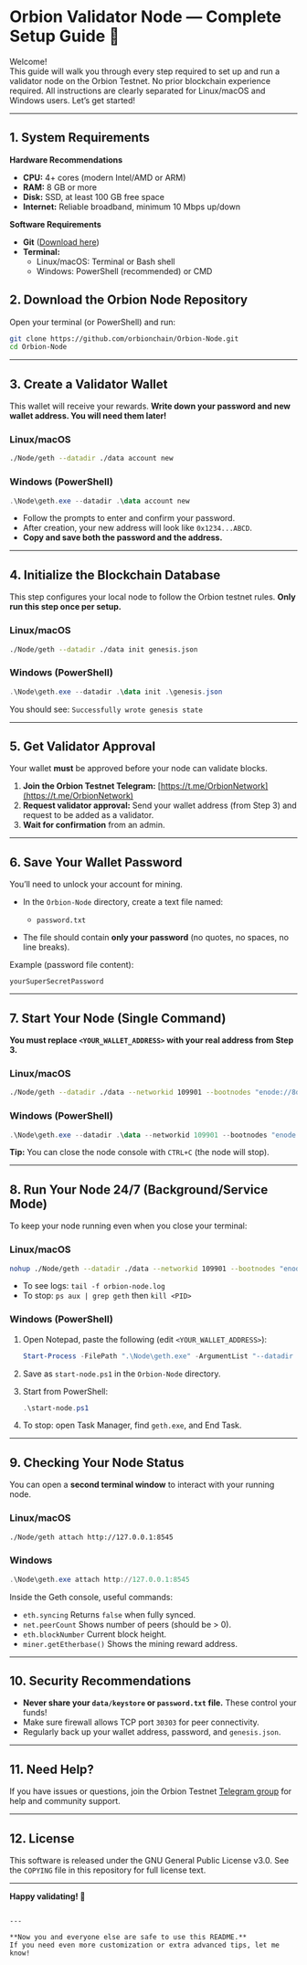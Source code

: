 # Orbion Validator Node — Complete Setup Guide 🚀

Welcome!  
This guide will walk you through every step required to set up and run a validator node on the Orbion Testnet. No prior blockchain experience required. All instructions are clearly separated for Linux/macOS and Windows users. Let’s get started!

---

## 1. System Requirements

**Hardware Recommendations**
- **CPU:** 4+ cores (modern Intel/AMD or ARM)
- **RAM:** 8 GB or more
- **Disk:** SSD, at least 100 GB free space
- **Internet:** Reliable broadband, minimum 10 Mbps up/down

**Software Requirements**
- **Git** ([Download here](https://git-scm.com/downloads))
- **Terminal:**  
  - Linux/macOS: Terminal or Bash shell  
  - Windows: PowerShell (recommended) or CMD

## 2. Download the Orbion Node Repository

Open your terminal (or PowerShell) and run:

```bash
git clone https://github.com/orbionchain/Orbion-Node.git
cd Orbion-Node
````

---

## 3. Create a Validator Wallet

This wallet will receive your rewards.
**Write down your password and new wallet address. You will need them later!**

### Linux/macOS

```bash
./Node/geth --datadir ./data account new
```

### Windows (PowerShell)

```powershell
.\Node\geth.exe --datadir .\data account new
```

* Follow the prompts to enter and confirm your password.
* After creation, your new address will look like `0x1234...ABCD`.
* **Copy and save both the password and the address.**

---

## 4. Initialize the Blockchain Database

This step configures your local node to follow the Orbion testnet rules.
**Only run this step once per setup.**

### Linux/macOS

```bash
./Node/geth --datadir ./data init genesis.json
```

### Windows (PowerShell)

```powershell
.\Node\geth.exe --datadir .\data init .\genesis.json
```

You should see:
`Successfully wrote genesis state`

---

## 5. Get Validator Approval

Your wallet **must** be approved before your node can validate blocks.

1. **Join the Orbion Testnet Telegram:**
   [https://t.me/OrbionNetwork](https://t.me/OrbionNetwork)
2. **Request validator approval:**
   Send your wallet address (from Step 3) and request to be added as a validator.
3. **Wait for confirmation** from an admin.

---

## 6. Save Your Wallet Password

You’ll need to unlock your account for mining.

* In the `Orbion-Node` directory, create a text file named:

  * `password.txt`
* The file should contain **only your password** (no quotes, no spaces, no line breaks).

Example (password file content):

```
yourSuperSecretPassword
```

---

## 7. Start Your Node (Single Command)

**You must replace `<YOUR_WALLET_ADDRESS>` with your real address from Step 3.**

### Linux/macOS

```bash
./Node/geth --datadir ./data --networkid 109901 --bootnodes "enode://8dc9f4362a8fe37ce936674f3424fadb628b5a5a538f53e5e6c901cd5af2fd538b80c68b259fba221f13ad2b84c5300624aeace1cb40bc88273a00c0c54726a5@bootnode.orbionchain.com:30305" --port 30303 --http --http.addr "0.0.0.0" --http.port 8545 --http.api "eth,net,web3,personal,miner,txpool" --allow-insecure-unlock --unlock "<YOUR_WALLET_ADDRESS>" --password ./password.txt --miner.etherbase <YOUR_WALLET_ADDRESS> --mine --verbosity 3 console
```

### Windows (PowerShell)

```powershell
.\Node\geth.exe --datadir .\data --networkid 109901 --bootnodes "enode://8dc9f4362a8fe37ce936674f3424fadb628b5a5a538f53e5e6c901cd5af2fd538b80c68b259fba221f13ad2b84c5300624aeace1cb40bc88273a00c0c54726a5@bootnode.orbionchain.com:30305" --port 30303 --http --http.addr "0.0.0.0" --http.port 8545 --http.api "eth,net,web3,personal,miner,txpool" --allow-insecure-unlock --unlock "<YOUR_WALLET_ADDRESS>" --password "password.txt" --miner.etherbase <YOUR_WALLET_ADDRESS> --mine --verbosity 3 console
```

**Tip:**
You can close the node console with `CTRL+C` (the node will stop).

---

## 8. Run Your Node 24/7 (Background/Service Mode)

To keep your node running even when you close your terminal:

### Linux/macOS

```bash
nohup ./Node/geth --datadir ./data --networkid 109901 --bootnodes "enode://8dc9f4362a8fe37ce936674f3424fadb628b5a5a538f53e5e6c901cd5af2fd538b80c68b259fba221f13ad2b84c5300624aeace1cb40bc88273a00c0c54726a5@bootnode.orbionchain.com:30305" --port 30303 --http --http.addr "0.0.0.0" --http.port 8545 --http.api "eth,net,web3,personal,miner,txpool" --allow-insecure-unlock --unlock "<YOUR_WALLET_ADDRESS>" --password ./password.txt --miner.etherbase <YOUR_WALLET_ADDRESS> --mine --verbosity 3 > orbion-node.log 2>&1 &
```

* To see logs: `tail -f orbion-node.log`
* To stop: `ps aux | grep geth` then `kill <PID>`

### Windows (PowerShell)

1. Open Notepad, paste the following (edit `<YOUR_WALLET_ADDRESS>`):

   ```powershell
   Start-Process -FilePath ".\Node\geth.exe" -ArgumentList "--datadir .\data --networkid 109901 --bootnodes 'enode://8dc9f4362a8fe37ce936674f3424fadb628b5a5a538f53e5e6c901cd5af2fd538b80c68b259fba221f13ad2b84c5300624aeace1cb40bc88273a00c0c54726a5@bootnode.orbionchain.com:30305' --port 30303 --http --http.addr '0.0.0.0' --http.port 8545 --http.api 'eth,net,web3,personal,miner,txpool' --allow-insecure-unlock --unlock '<YOUR_WALLET_ADDRESS>' --password 'password.txt' --miner.etherbase <YOUR_WALLET_ADDRESS> --mine --verbosity 3" -NoNewWindow
   ```
2. Save as `start-node.ps1` in the `Orbion-Node` directory.
3. Start from PowerShell:

   ```powershell
   .\start-node.ps1
   ```
4. To stop: open Task Manager, find `geth.exe`, and End Task.

---

## 9. Checking Your Node Status

You can open a **second terminal window** to interact with your running node.

### Linux/macOS

```bash
./Node/geth attach http://127.0.0.1:8545
```

### Windows

```powershell
.\Node\geth.exe attach http://127.0.0.1:8545
```

Inside the Geth console, useful commands:

* `eth.syncing`
  Returns `false` when fully synced.
* `net.peerCount`
  Shows number of peers (should be > 0).
* `eth.blockNumber`
  Current block height.
* `miner.getEtherbase()`
  Shows the mining reward address.

---

## 10. Security Recommendations

* **Never share your `data/keystore` or `password.txt` file.** These control your funds!
* Make sure firewall allows TCP port `30303` for peer connectivity.
* Regularly back up your wallet address, password, and `genesis.json`.

---

## 11. Need Help?

If you have issues or questions, join the Orbion Testnet [Telegram group](https://t.me/OrbionNetwork) for help and community support.

---

## 12. License

This software is released under the GNU General Public License v3.0.
See the `COPYING` file in this repository for full license text.

---

**Happy validating! 🚀**

```

---

**Now you and everyone else are safe to use this README.**  
If you need even more customization or extra advanced tips, let me know!
```
